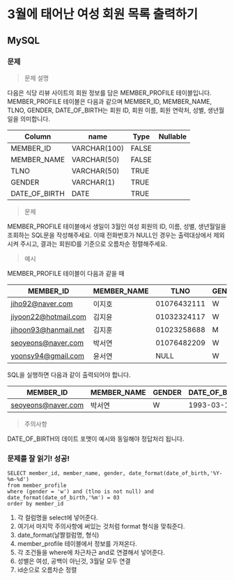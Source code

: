 # 3월에 태어난 여성 회원 목록 출력하기
## MySQL
### 문제
> 문제 설명

다음은 식당 리뷰 사이트의 회원 정보를 담은 MEMBER_PROFILE 테이블입니다. MEMBER_PROFILE 테이블은 다음과 같으며 MEMBER_ID, MEMBER_NAME, TLNO, GENDER, DATE_OF_BIRTH는 회원 ID, 회원 이름, 회원 연락처, 성별, 생년월일을 의미합니다.

|Column |name|	Type|	Nullable
|-----|------|------|-------
|MEMBER_ID|	VARCHAR(100)|	FALSE
|MEMBER_NAME|	VARCHAR(50)|	FALSE
|TLNO	|VARCHAR(50)|	TRUE
|GENDER	|VARCHAR(1)|	TRUE
|DATE_OF_BIRTH|	DATE|	TRUE

> 문제

MEMBER_PROFILE 테이블에서 생일이 3월인 여성 회원의 ID, 이름, 성별, 생년월일을 조회하는 SQL문을 작성해주세요. 이때 전화번호가 NULL인 경우는 출력대상에서 제외시켜 주시고, 결과는 회원ID를 기준으로 오름차순 정렬해주세요.

>예시

MEMBER_PROFILE 테이블이 다음과 같을 때

|MEMBER_ID	|MEMBER_NAME|	TLNO|	GENDER|	DATE_OF_BIRTH
|-------|----------|--------|---|----------
|jiho92@naver.com|	이지호|	01076432111|	W	|1992-02-12
|jiyoon22@hotmail.com|	김지윤|	01032324117|	W|	1992-02-22
|jihoon93@hanmail.net|	김지훈|	01023258688|	M|	1993-02-23
|seoyeons@naver.com|	박서연|	01076482209	|W	|1993-03-16
|yoonsy94@gmail.com|	윤서연|	NULL	|W	|1994-03-19

SQL을 실행하면 다음과 같이 출력되어야 합니다.

|MEMBER_ID|	MEMBER_NAME|	GENDER|	DATE_OF_BIRTH
|-------|------------|---------|--------
|seoyeons@naver.com	|박서연	|W	|1993-03-16

>주의사항

DATE_OF_BIRTH의 데이트 포맷이 예시와 동일해야 정답처리 됩니다.

### 문제를 잘 읽기! 성공!
```
SELECT member_id, member_name, gender, date_format(date_of_birth,'%Y-%m-%d')
from member_profile
where (gender = 'w') and (tlno is not null) and date_format(date_of_birth,'%m') = 03
order by member_id
```
1. 각 컬럼명을 select에 넣어준다.
2. 여기서 마지막 주의사항에 써있는 것처럼 format 형식을 맞춰준다.
3. date_format(날짤컬럼명, 형식)
4. member_profile 테이블에서 정보를 가져온다.
5. 각 조건들을 where에 차근차근 and로 연결해서 넣어준다.
6. 성별은 여성, 공백이 아닌것, 3월달 모두 연결
7. id순으로 오름차순 정렬